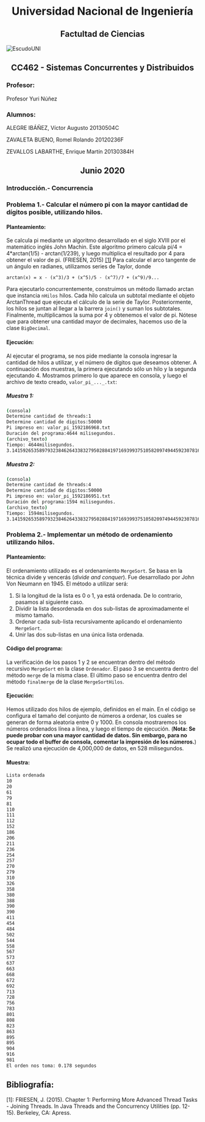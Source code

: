<center><h1>
Universidad Nacional de Ingeniería
</center></h1s>
<center><h2>
Factultad de Ciencias
</center></h2>

![EscudoUNI](https://i.ibb.co/26DssY5/Escudo-UNI.png)

<center><h2>
CC462 - Sistemas Concurrentes y Distribuidos
</center></h2>

### Profesor:
Profesor Yuri Núñez

### Alumnos:
ALEGRE IBÁÑEZ, Víctor Augusto       20130504C

ZAVALETA BUENO, Romel Rolando       20120236F

ZEVALLOS LABARTHE, Enrique Martín   20130384H

<center><h2>
Junio 2020
</center></h2>

### Introducción.- Concurrencia

### Problema 1.- Calcular el número pi con la mayor cantidad de dígitos posible, utilizando hilos.

#### Planteamiento:
Se calcula pi mediante un algoritmo desarrollado en el siglo XVIII por el matemático inglés John Machin. Este algoritmo primero calcula pi/4 = 4*arctan(1/5) - arctan(1/239), y luego multiplica el resultado por 4 para obtener el valor de pi. (FRIESEN, 2015) [[1]](#1)
Para calcular el arco tangente de un ángulo en radianes, utilizamos series de Taylor, donde

```arctan(x) = x - (x^3)/3 + (x^5)/5 - (x^7)/7 + (x^9)/9...```

Para ejecutarlo concurrentemente, construimos un método llamado arctan que instancia `nHilos` hilos. Cada hilo calcula un subtotal mediante el objeto ArctanThread que ejecuta el cálculo de la serie de Taylor. Posteriormente, los hilos se juntan al llegar a la barrera `join()` y suman los subtotales. Finalmente, multiplicamos la suma por 4 y obtenemos el valor de pi.
Nótese que para obtener una cantidad mayor de decimales, hacemos uso de la clase `BigDecimal`.

#### Ejecución:
Al ejecutar el programa, se nos pide mediante la consola ingresar la cantidad de hilos a utilizar, y el número de dígitos que deseamos obtener. A continuación dos muestras, la primera ejecutando sólo un hilo y la segunda ejecutando 4. Mostramos primero lo que aparece en consola, y luego el archivo de texto creado, `valor_pi_..._.txt`:

##### Muestra 1:
```bash
(consola)
Determine cantidad de threads:1
Determine cantidad de digitos:50000
Pi impreso en: valor_pi_1592186968.txt
Duración del programa:4644 milisegundos.
(archivo_texto)
Tiempo: 4644milisegundos.
3.1415926535897932384626433832795028841971693993751058209749445923078164062862089986280348253421170679821480865132823066470938446095505822317253594081284811174502841027019385211055596446229489549303819644288109756659334461284756482337867831652712019091456485669234603486104543266482133936072602491412737245870066063155881748815209209628292540917153643678925903600113305305488204665213841469519415116094330572703657595919530921861173819326 ... 256959688159205600101655256375679
```
##### Muestra 2:
```bash
(consola)
Determine cantidad de threads:4
Determine cantidad de digitos:50000
Pi impreso en: valor_pi_1592186951.txt
Duración del programa:1594 milisegundos.
(archivo_texto)
Tiempo: 1594milisegundos.
3.1415926535897932384626433832795028841971693993751058209749445923078164062862089986280348253421170679821480865132823066470938446095505822317253594081284811174502841027019385211055596446229489549303819644288109756659334461284756482337867831652712019091456485669234603486104543266482133936072602491412737245870066063155881748815209209628292540917153643678925903600113305305488204665213841469519415116094330572703657595919530921861173819326...256959688159205600101655256375679
```

### Problema 2.- Implementar un método de ordenamiento utilizando hilos.

#### Planteamiento:
El ordenamiento utilizado es el ordenamiento `MergeSort`. Se basa en la técnica divide y vencerás (*divide and conquer*). Fue desarrollado por John Von Neumann en 1945. El método a utilizar será:

1. Si la longitud de la lista es 0 o 1, ya está ordenada. De lo contrario, pasamos al siguiente caso.
2. Dividir la lista desordenada en dos sub-listas de aproximadamente el mismo tamaño.
3. Ordenar cada sub-lista recursivamente aplicando el ordenamiento `MergeSort`.
4. Unir las dos sub-listas en una única lista ordenada.

#### Código del programa:
La verificación de los pasos 1 y 2 se encuentran dentro del método recursivo `MergeSort` en la clase `Ordenador`. El paso 3 se encuentra dentro del método `merge` de la misma clase. El último paso se encuentra dentro del método `finalmerge` de la clase `MergeSortHilos`.

#### Ejecución:
Hemos utilizado dos hilos de ejemplo, definidos en el main. En el código se configura el tamaño del conjunto de números a ordenar, los cuales se generan de forma aleatoria entre 0 y 1000. En consola mostraremos los números ordenados línea a línea, y luego el tiempo de ejecución.
(**Nota: Se puede probar con una mayor cantidad de datos. Sin embargo, para no ocupar todo el buffer de consola, comentar la impresión de los números.**)
Se realizó una ejecución de 4,000,000 de datos, en 528 milisegundos.

#### Muestra:

```bash
Lista ordenada
10 
20 
61 
79 
81 
110
111
112
152
186
206
211
236
254
257
270
279
310
326
358
380
388
390
390
411
454
484
502
544
558
567
573
637
663
668
672
692
713
728
756
783
801
808
823
863
895
895
904
916
981
El orden nos toma: 0.178 segundos
```

## Bibliografía:

<a id="1">[1]</a>: FRIESEN, J. (2015). Chapter 1: Performing More Advanced Thread Tasks - Joining Threads. In Java Threads and the Concurrency Utilities (pp. 12-15). Berkeley, CA: Apress.